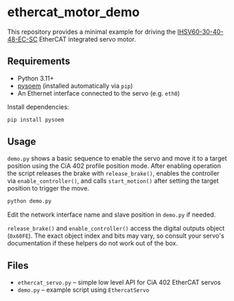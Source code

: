 # ethercat_motor_demo

This repository provides a minimal example for driving the
[IHSV60-30-40-48-EC-SC](https://www.alibaba.com/product-detail/IHSV60-30-40-48-EC-SC_1601039441757.html)
EtherCAT integrated servo motor.

## Requirements

- Python 3.11+
- [pysoem](https://github.com/bnjmnp/pysoem) (installed automatically via `pip`)
- An Ethernet interface connected to the servo (e.g. `eth0`)

Install dependencies:

```bash
pip install pysoem
```

## Usage

`demo.py` shows a basic sequence to enable the servo and move it to a target
position using the CiA&nbsp;402 profile position mode. After enabling operation
the script releases the brake with `release_brake()`, enables the controller via
`enable_controller()`, and calls `start_motion()` after setting the target
position to trigger the move.

```bash
python demo.py
```

Edit the network interface name and slave position in `demo.py` if needed.

`release_brake()` and `enable_controller()` access the digital outputs object
(`0x60FE`). The exact object index and bits may vary, so consult your servo's
documentation if these helpers do not work out of the box.

## Files

- `ethercat_servo.py` – simple low level API for CiA&nbsp;402 EtherCAT servos
- `demo.py` – example script using `EthercatServo`
